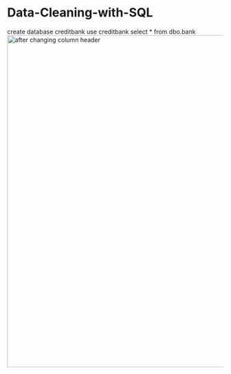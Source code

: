 # Data-Cleaning-with-SQL
create database creditbank
use creditbank
select * from dbo.bank
<img width="774" alt="after changing column header" src="https://user-images.githubusercontent.com/99955484/188520989-6430b0da-e5ef-4dca-8f50-e0847962f1ea.png">
